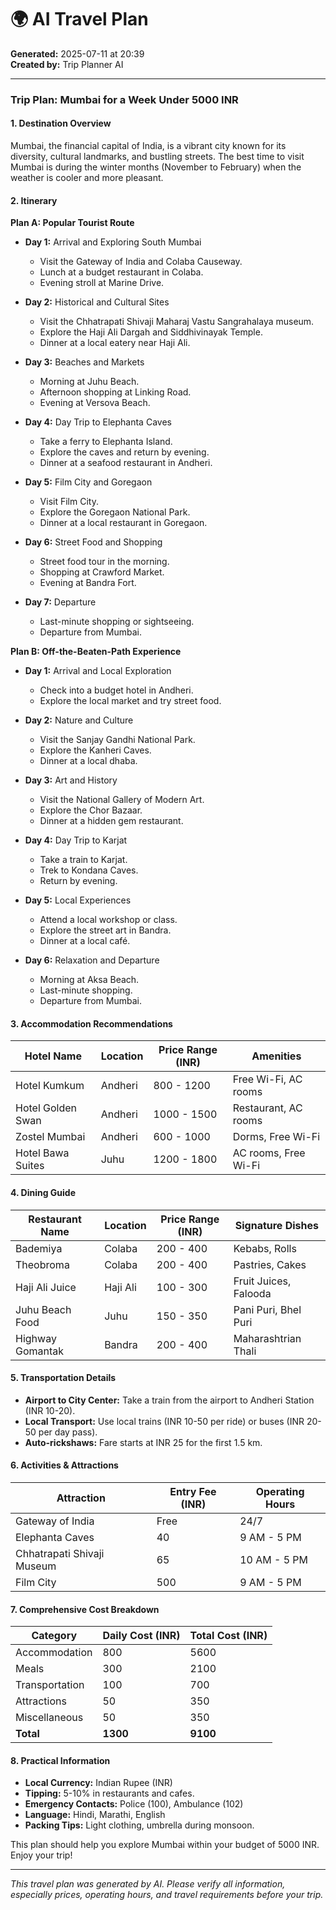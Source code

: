 # 🌍 AI Travel Plan

**Generated:** 2025-07-11 at 20:39  
**Created by:** Trip Planner AI

---

### Trip Plan: Mumbai for a Week Under 5000 INR

#### 1. Destination Overview
Mumbai, the financial capital of India, is a vibrant city known for its diversity, cultural landmarks, and bustling streets. The best time to visit Mumbai is during the winter months (November to February) when the weather is cooler and more pleasant.

#### 2. Itinerary

**Plan A: Popular Tourist Route**
- **Day 1:** Arrival and Exploring South Mumbai
  - Visit the Gateway of India and Colaba Causeway.
  - Lunch at a budget restaurant in Colaba.
  - Evening stroll at Marine Drive.

- **Day 2:** Historical and Cultural Sites
  - Visit the Chhatrapati Shivaji Maharaj Vastu Sangrahalaya museum.
  - Explore the Haji Ali Dargah and Siddhivinayak Temple.
  - Dinner at a local eatery near Haji Ali.

- **Day 3:** Beaches and Markets
  - Morning at Juhu Beach.
  - Afternoon shopping at Linking Road.
  - Evening at Versova Beach.

- **Day 4:** Day Trip to Elephanta Caves
  - Take a ferry to Elephanta Island.
  - Explore the caves and return by evening.
  - Dinner at a seafood restaurant in Andheri.

- **Day 5:** Film City and Goregaon
  - Visit Film City.
  - Explore the Goregaon National Park.
  - Dinner at a local restaurant in Goregaon.

- **Day 6:** Street Food and Shopping
  - Street food tour in the morning.
  - Shopping at Crawford Market.
  - Evening at Bandra Fort.

- **Day 7:** Departure
  - Last-minute shopping or sightseeing.
  - Departure from Mumbai.

**Plan B: Off-the-Beaten-Path Experience**
- **Day 1:** Arrival and Local Exploration
  - Check into a budget hotel in Andheri.
  - Explore the local market and try street food.

- **Day 2:** Nature and Culture
  - Visit the Sanjay Gandhi National Park.
  - Explore the Kanheri Caves.
  - Dinner at a local dhaba.

- **Day 3:** Art and History
  - Visit the National Gallery of Modern Art.
  - Explore the Chor Bazaar.
  - Dinner at a hidden gem restaurant.

- **Day 4:** Day Trip to Karjat
  - Take a train to Karjat.
  - Trek to Kondana Caves.
  - Return by evening.

- **Day 5:** Local Experiences
  - Attend a local workshop or class.
  - Explore the street art in Bandra.
  - Dinner at a local café.

- **Day 6:** Relaxation and Departure
  - Morning at Aksa Beach.
  - Last-minute shopping.
  - Departure from Mumbai.

#### 3. Accommodation Recommendations
| Hotel Name        | Location  | Price Range (INR) | Amenities                     |
|--------------------|------------|-------------------|------------------------------|
| Hotel Kumkum       | Andheri    | 800 - 1200       | Free Wi-Fi, AC rooms         |
| Hotel Golden Swan  | Andheri    | 1000 - 1500      | Restaurant, AC rooms          |
| Zostel Mumbai     | Andheri    | 600 - 1000       | Dorms, Free Wi-Fi            |
| Hotel Bawa Suites | Juhu      | 1200 - 1800      | AC rooms, Free Wi-Fi          |

#### 4. Dining Guide
| Restaurant Name   | Location | Price Range (INR) | Signature Dishes              |
|-------------------|----------|-------------------|------------------------------|
| Bademiya         | Colaba   | 200 - 400         | Kebabs, Rolls                |
| Theobroma        | Colaba   | 200 - 400         | Pastries, Cakes              |
| Haji Ali Juice   | Haji Ali | 100 - 300         | Fruit Juices, Falooda        |
| Juhu Beach Food   | Juhu     | 150 - 350         | Pani Puri, Bhel Puri         |
| Highway Gomantak | Bandra   | 200 - 400         | Maharashtrian Thali          |

#### 5. Transportation Details
- **Airport to City Center:** Take a train from the airport to Andheri Station (INR 10-20).
- **Local Transport:** Use local trains (INR 10-50 per ride) or buses (INR 20-50 per day pass).
- **Auto-rickshaws:** Fare starts at INR 25 for the first 1.5 km.

#### 6. Activities & Attractions
| Attraction        | Entry Fee (INR) | Operating Hours |
|--------------------|-----------------|-----------------|
| Gateway of India  | Free           | 24/7            |
| Elephanta Caves   | 40             | 9 AM - 5 PM      |
| Chhatrapati Shivaji Museum | 65 | 10 AM - 5 PM |
| Film City          | 500            | 9 AM - 5 PM      |

#### 7. Comprehensive Cost Breakdown
| Category          | Daily Cost (INR) | Total Cost (INR) |
|--------------------|------------------|------------------|
| Accommodation      | 800              | 5600            |
| Meals              | 300              | 2100            |
| Transportation     | 100              | 700             |
| Attractions        | 50               | 350             |
| Miscellaneous      | 50               | 350             |
| **Total**          | **1300**        | **9100**        |

#### 8. Practical Information
- **Local Currency:** Indian Rupee (INR)
- **Tipping:** 5-10% in restaurants and cafes.
- **Emergency Contacts:** Police (100), Ambulance (102)
- **Language:** Hindi, Marathi, English
- **Packing Tips:** Light clothing, umbrella during monsoon.

This plan should help you explore Mumbai within your budget of 5000 INR. Enjoy your trip!

---

*This travel plan was generated by AI. Please verify all information, especially prices, operating hours, and travel requirements before your trip.*

